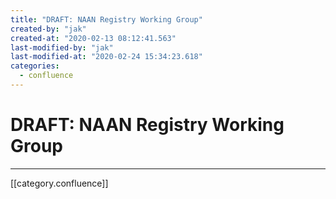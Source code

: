 ```yaml
---
title: "DRAFT: NAAN Registry Working Group"
created-by: "jak"
created-at: "2020-02-13 08:12:41.563"
last-modified-by: "jak"
last-modified-at: "2020-02-24 15:34:23.618"
categories:
  - confluence
---
```


# DRAFT: NAAN Registry Working Group


---

[[category.confluence]]
